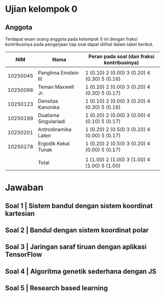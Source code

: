 # Ujian kelompok 0

## Anggota
Terdapat enam orang anggota pada kelompok 0 ini dengan fraksi kontribusinya pada pengerjaan tiap soal dapat dilihat dalam tabel berikut.

| NIM      | Nama                  | Peran pada soal (dan fraksi kontribusinya)   |
|----------|-----------------------|----------------------------------------------|
|          |                       |                                              |
| 10250045 | Panglima Einstein III | 1 (0.10) 2 (0.00) 3 (0.20) 4 (0.30) 5 (0.16) |
| 10250098 | Teman Maxwell Jr.     | 1 (0.20) 2 (0.00) 3 (0.20) 4 (0.30) 5 (0.17) |
| 10250123 | Densitas Kanonika     | 1 (0.10) 2 (0.00) 3 (0.20) 4 (0.30) 5 (0.16) |
| 10250199 | Dualisma Singulariadi | 1 (0.20) 2 (0.00) 3 (0.00) 4 (0.10) 5 (0.17) |
| 10250201 | Antrodinamika Laten   | 1 (0.20) 2 (0.50) 3 (0.20) 4 (0.00) 5 (0.17) |
| 10250278 | Ergodik Kekal Tunak   | 1 (0.20) 2 (0.50) 3 (0.20) 4 (0.00) 5 (0.17) |
|          |                       |                                              |
|          | Total                 | 1 (1.00) 2 (1.00) 3 (1.00) 4 (1.00) 5 (1.00) |


# Jawaban

## Soal 1 | Sistem bandul dengan sistem koordinat kartesian

## Soal 2 | Bandul dengan sistem koordinat polar

## Soal 3 | Jaringan saraf tiruan dengan aplikasi TensorFlow

## Soal 4 | Algoritma genetik sederhana dengan JS

## Soal 5 | Research based learning
